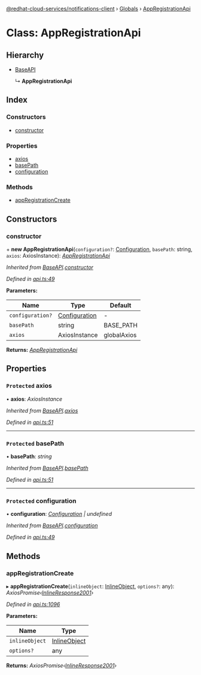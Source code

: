 [@redhat-cloud-services/notifications-client](../README.md) › [Globals](../globals.md) › [AppRegistrationApi](appregistrationapi.md)

# Class: AppRegistrationApi

## Hierarchy

* [BaseAPI](baseapi.md)

  ↳ **AppRegistrationApi**

## Index

### Constructors

* [constructor](appregistrationapi.md#constructor)

### Properties

* [axios](appregistrationapi.md#protected-axios)
* [basePath](appregistrationapi.md#protected-basepath)
* [configuration](appregistrationapi.md#protected-configuration)

### Methods

* [appRegistrationCreate](appregistrationapi.md#appregistrationcreate)

## Constructors

###  constructor

\+ **new AppRegistrationApi**(`configuration?`: [Configuration](configuration.md), `basePath`: string, `axios`: AxiosInstance): *[AppRegistrationApi](appregistrationapi.md)*

*Inherited from [BaseAPI](baseapi.md).[constructor](baseapi.md#constructor)*

*Defined in [api.ts:49](https://github.com/RedHatInsights/javascript-clients/blob/master/packages/hooks/api.ts#L49)*

**Parameters:**

Name | Type | Default |
------ | ------ | ------ |
`configuration?` | [Configuration](configuration.md) | - |
`basePath` | string |  BASE_PATH |
`axios` | AxiosInstance |  globalAxios |

**Returns:** *[AppRegistrationApi](appregistrationapi.md)*

## Properties

### `Protected` axios

• **axios**: *AxiosInstance*

*Inherited from [BaseAPI](baseapi.md).[axios](baseapi.md#protected-axios)*

*Defined in [api.ts:51](https://github.com/RedHatInsights/javascript-clients/blob/master/packages/hooks/api.ts#L51)*

___

### `Protected` basePath

• **basePath**: *string*

*Inherited from [BaseAPI](baseapi.md).[basePath](baseapi.md#protected-basepath)*

*Defined in [api.ts:51](https://github.com/RedHatInsights/javascript-clients/blob/master/packages/hooks/api.ts#L51)*

___

### `Protected` configuration

• **configuration**: *[Configuration](configuration.md) | undefined*

*Inherited from [BaseAPI](baseapi.md).[configuration](baseapi.md#protected-configuration)*

*Defined in [api.ts:49](https://github.com/RedHatInsights/javascript-clients/blob/master/packages/hooks/api.ts#L49)*

## Methods

###  appRegistrationCreate

▸ **appRegistrationCreate**(`inlineObject`: [InlineObject](../interfaces/inlineobject.md), `options?`: any): *AxiosPromise‹[InlineResponse2001](../interfaces/inlineresponse2001.md)›*

*Defined in [api.ts:1096](https://github.com/RedHatInsights/javascript-clients/blob/master/packages/hooks/api.ts#L1096)*

**Parameters:**

Name | Type |
------ | ------ |
`inlineObject` | [InlineObject](../interfaces/inlineobject.md) |
`options?` | any |

**Returns:** *AxiosPromise‹[InlineResponse2001](../interfaces/inlineresponse2001.md)›*
